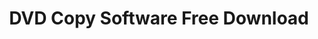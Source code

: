 ---
title: DVD Copy Software Free Download
metaItems:
  - name: description
    content: DVD Copy Software Free Download, Upgrade DVD-Cloner, Upgrade DVD-Cloner for Mac | Perfect 1:1 DVD copy! Copy protected DVDs, copy dual layer DVDs.
  - name: keywords
    content: DVD-Cloner, DVD-Cloner for Mac, DVD-Cloner Platinum, DVD-Cloner Gold, Open SmartBurner, Open SuperConverter, OpenCloner UltraBox
breadcrumb: 
template: primary
areaTop:
    title: Download DVD-Cloner
    additionClass: shadow-box 
    type: download
    button:
        additionText: |    
            Note: Please click the "save" button to save dcloner.exe. If the message "protected file" pops up, simply turn off your firewall and try again.   
        extraItem:
            - text: Download history version
              kbUrl: can-i-download-the-earlier-versions-of-dvd-cloner_39.html       
            - text: Upgrade history
              path: release
downloadList:
  name: download-list
  template: card
  type: download
  container: container 
  title: 
  textTop: 
  textBottom: 
  button:
  paddingY: 6
  additionClass: position-relative text-center
  bgStyle: 
  reWriteitem:
    - handleName: DVD-Cloner Gold
      active: true
  iconGird: 4        
antivirusReport:
  name: Antivirus Report
  container: container
  title: Antivirus Report
  textTop: DVD-Cloner is guaranteed 100% clean by Softpedia, Place77 and many other websites. It was tested thoroughly and was found absolutely clean. It does not contain any form of malware, including but not limited to spyware, viruses, trojans and backdoors. Therefore, it can be installed with no concern by any computer user.
  textBottom: 
  button:
  rowClass: align-items-center
  additionClass: position-relative text-center
  bgStyle: dark-opacity-1
  icon:
    - iconUrl: icon\100clean.png
    - iconUrl: icon\softpedia_clean.gif
      path: antivirus_report
    - iconUrl: icon\place77_clean.jpg
      path: antivirus_report      
  iconGird: 3      
getFreeDC:
  name: getFreeDC
  container: container
  title: Get FREE DVD-Cloner now!
  textTop: |    
    We'd like to turn DVD-Cloner 2020 into a multi-language application. Welcome to translate it to your native language. The translator will receive DVD-Cloner 2020's registration code as a reward. If you are interested in it, please <a class="text-danger" href="/knowledge/How-to-create-multi-language-text-for-a-DVD-Cloner-interface_381.html">Click HERE</a> to learn more.

    Please don't translate the following languages. Here is a multi-language translation list that we have received.
    
    <img alt="English" src="{imageUrl}icon/lan_usa.png"> <img alt="Italian" src="{imageUrl}icon/italy.png">&nbsp;<img alt="Poland" src="{imageUrl}icon/poland.png"> <img alt="chinese" src="{imageUrl}icon/china.png">

    Since there will be lots of translation versions of each language, we can not assure that every translator will get a free program. If you have any question, please feel free to email to <a href="mailto:support@dvd-cloner.com">support@dvd-cloner.com</a>

    We need your participation!
  button:
  additionClass: position-relative text-center
  bgStyle: 
    default: dark-opacity-2 
    imageUrl: world-bg.png
  iconGird: 3        
---